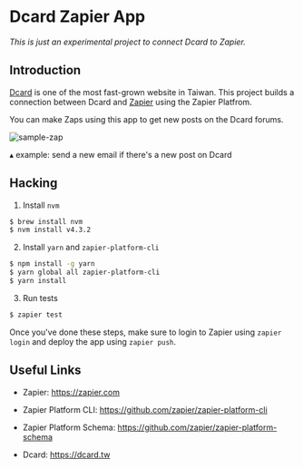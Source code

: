 # Dcard Zapier App

*This is just an experimental project to connect Dcard to Zapier.*

## Introduction

[Dcard](https://www.dcard.tw/) is one of the most fast-grown website in Taiwan. This project builds a connection between Dcard and [Zapier](https://zapier.com) using the Zapier Platfrom.

You can make Zaps using this app to get new posts on the Dcard forums.

![sample-zap](http://i.imgur.com/iWUQhG6.png)

▴ example: send a new email if there's a new post on Dcard

## Hacking

1. Install `nvm`

  ```bash
  $ brew install nvm
  $ nvm install v4.3.2
  ```

2. Install `yarn` and `zapier-platform-cli`

  ```bash
  $ npm install -g yarn
  $ yarn global all zapier-platform-cli
  $ yarn install
  ```

3. Run tests

  ```bash
  $ zapier test
  ```

Once you've done these steps, make sure to login to Zapier using `zapier login` and deploy the app using `zapier push`.

## Useful Links

- Zapier: https://zapier.com
- Zapier Platform CLI: https://github.com/zapier/zapier-platform-cli
- Zapier Platform Schema: https://github.com/zapier/zapier-platform-schema

- Dcard: https://dcard.tw
